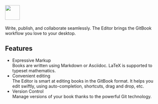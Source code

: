 # <img src="" width="48" height="48"/> [](https://chocolatey.org/packages/gitbook-editor)

Write, publish, and collaborate seamlessly. The Editor brings the GitBook workflow you love to your desktop.

## Features

- Expressive Markup  
Books are written using Markdown or Asciidoc. LaTeX is supported to typeset mathematics.
- Convenient editing  
The Editor is smart at editing books in the GitBook format. It helps you edit swiftly, using auto-completion, shortcuts, drag and drop, etc.
- Version Control  
Manage versions of your book thanks to the powerful Git technology.